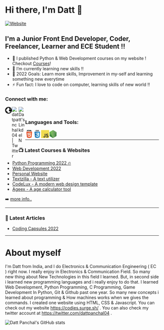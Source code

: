 # Hi there, I'm Datt 👋 

[![Website](https://img.shields.io/website?label=codies.surge.sh&style=for-the-badge&url=https://codies.surge.sh/)](https://codies.surge.sh/)

## I'm a Junior Front End Developer, Coder, Freelancer, Learner and ECE Student !!


- 🔭 I published Python & Web Development courses on my website ! Checkout [Courses][course]!
- 🌱 I’m currently learning new skills !!
- 🥅 2022 Goals: Learn more skills, Improvement in my-self and learning something new everytime
- ⚡ Fun fact: I love to code on computer, learning skills of new world !!

### Connect with me:

[<img align="left" alt="codies.surge.sh" width="22px" src="https://raw.githubusercontent.com/iconic/open-iconic/master/svg/globe.svg" />][website]
[<img align="left" alt="dattpanchal04 | Twitter" width="22px" src="https://cdn.jsdelivr.net/npm/simple-icons@v3/icons/twitter.svg" />][twitter]
<a href="https://www.linkedin.com/in/dattpanchal04/">
  <img align="left" alt="Datt's LinkdeIN" width="22px" src="https://cdn.jsdelivr.net/npm/simple-icons@v3/icons/linkedin.svg" />
</a>

<br />

### Languages and Tools:

[<img align="left" alt="HTML" width="26px" src="https://raw.githubusercontent.com/github/explore/80688e429a7d4ef2fca1e82350fe8e3517d3494d/topics/html/html.png" />][webdevcourse]
[<img align="left" alt="CSS" width="26px" src="https://raw.githubusercontent.com/github/explore/80688e429a7d4ef2fca1e82350fe8e3517d3494d/topics/css/css.png" />][csscourse]
[<img align="left" alt="JavaScript" width="26px" src="https://raw.githubusercontent.com/github/explore/80688e429a7d4ef2fca1e82350fe8e3517d3494d/topics/javascript/javascript.png" />][jscourse]
[<img align="left" alt="Node.js" width="26px" src="https://raw.githubusercontent.com/github/explore/80688e429a7d4ef2fca1e82350fe8e3517d3494d/topics/nodejs/nodejs.png" />][webdevcourse]

<br />

---

### 📺 Latest Courses & Websites

- [ Python Programming 2022 🔥 ](http://codies.surge.sh/LearnPythonPage/pytopics.html)
- [ Web Development 2022 ](http://codies.surge.sh/LearnWebDevPage/WebDevCourses.html)
- [ Personal Website ](http://codies.surge.sh/)
- [ Textzilla - A text utilizer ](https://textzilla.surge.sh/)
- [ CodeLux - A modern web design template](http://codelux.surge.sh/)
- [ Ageex - A age calculator tool ](http://ageex.surge.sh/)

➡️ [more info..](http://codies.surge.sh/index.html)

---

### 📕 Latest Articles

- [ Coding Capsules 2022 ](http://codies.surge.sh/Articles%20file/articles.html)

---

[website]: http://codies.surge.sh/
[course]: http://codies.surge.sh/
[twitter]: https://twitter.com/dattpanchal04
[webdevcourse]: http://codies.surge.sh/LearnWebDevPage/WebDevCourses.html
[jscourse]: http://codies.surge.sh/LearnWebDevPage/JSCourse.html
[csscourse]: http://codies.surge.sh/LearnWebDevPage/CSSCourse.html
[reactplaylist]: https://www.youtube.com/playlist?list=PLkwxH9e_vrAK4TdffpxKY3QGyHCpxFcQ0


# About myself

I'm Datt from India, and I do Electronics & Communication Engineering ( EC ) right now. I really enjoy in Electronics & Communication Field. So many new thing about New Technologies in this field I learned. But, in second side i learned new programming languages and i really enjoy to do that. I learned Web Development, Python Programming, C Programming, Game Development In Python, Git & Github past one year. So many new concepts i learned about programming & How machines works when we gives the commands. I created one website using HTML, CSS & Javascript. You can check out my website https://codies.surge.sh/ . You can also check my twitter account at https://twitter.com/dattpanchal04 . 


![Datt Panchal's GitHub stats](https://github-readme-stats.vercel.app/api?username=dattpanchal04&show_icons=true&theme=highcontrast)

